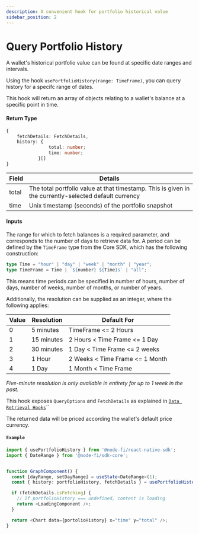 ```yaml
---
description: A convenient hook for portfolio historical value
sidebar_position: 2
---
```


# Query Portfolio History

A wallet's historical portfolio value can be found at specific date ranges and intervals.

Using the hook `usePortfolioHistory(range: TimeFrame)`, you can query history for a specifc range of dates.

This hook will return an array of objects relating to a wallet's balance at a specific point in time.&#x20;

#### Return Type

```typescript
{
    fetchDetails: FetchDetails,
    history: {
                total: number;
                time: number;
            }[]
}
```

| Field | Details                                                                                               |
| ----- | ----------------------------------------------------------------------------------------------------- |
| total | The total portfolio value at that timestamp. This is given in the currently-selected default currency |
| time  | Unix timestamp (seconds) of the portfolio snapshot                                                    |

#### Inputs

The range for which to fetch balances is a required parameter, and corresponds to the number of days to retrieve data for.  A period can be defined by the `TimeFrame` type from the Core SDK, which has the following construction:

```typescript
type Time = "hour" | "day" | "week" | "month" | "year";
type TimeFrame = Time | `${number} ${Time}s` | "all";
```

This means time periods can be specified in number of hours, number of days, number of weeks, number of months, or number of years. &#x20;

Additionally, the resolution can be supplied as an integer, where the following applies:

| Value | Resolution | Default For                     |
| ----- | ---------- | ------------------------------- |
| 0     | 5 minutes  | TimeFrame <= 2 Hours            |
| 1     | 15 minutes | 2 Hours < Time Frame <= 1 Day   |
| 2     | 30 minutes | 1 Day < Time Frame <= 2 weeks   |
| 3     | 1 Hour     | 2 Weeks < Time Frame <= 1 Month |
| 4     | 1 Day      | 1 Month < Time Frame            |

_Five-minute resolution is only available in entirety for up to 1 week in the past._

This hook exposes `QueryOptions` and `FetchDetails` as explained in [`Data Retrieval Hooks`](../data-retrieval-hooks/)``

The returned data will be priced according the wallet's default price currency.

#### `Example`

```typescript
import { usePortfolioHistory } from '@node-fi/react-native-sdk';
import { DateRange } from '@node-fi/sdk-core';


function GraphComponent() {
  const [dayRange, setDayRange] = useState<DateRange>(1);
  const { history: portfolioHistory, fetchDetails } = usePortfolioHistory(`${dayRange} days`);

  if (fetchDetails.isFetching) {
    // If portfolioHistory === undefined, content is loading
    return <LoadingComponent />;
  }

  return <Chart data={portolioHistory} x="time" y="total" />;
}
```
